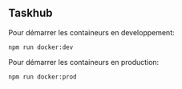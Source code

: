 ## Taskhub

Pour démarrer les containeurs en developpement:

```
npm run docker:dev
```

Pour démarrer les containeurs en production:

```
npm run docker:prod
```
